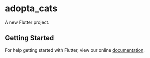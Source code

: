 # adopta_cats

A new Flutter project.

## Getting Started

For help getting started with Flutter, view our online
[documentation](https://flutter.io/).
